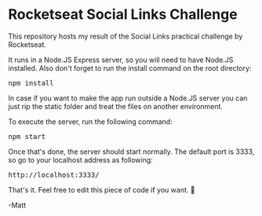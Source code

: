 <h1>Rocketseat Social Links Challenge</h1>
<p>This repository hosts my result of the Social Links practical challenge by Rocketseat.</p>
<p>It runs in a Node.JS Express server, so you will need to have Node.JS installed. Also don't forget to run the install command on the root directory:</p>
<pre>npm install</pre>
<p>In case if you want to make the app run outside a Node.JS server you can just rip the static folder and treat the files on another environment.</p>
<p>To execute the server, run the following command:</p>
<pre>npm start</pre>
<p>Once that's done, the server should start normally. The default port is 3333, so go to your localhost address as following:</p>
<pre>http://localhost:3333/</pre>
<p>That's it. Feel free to edit this piece of code if you want. 👋</p>
<p>-Matt</p>